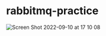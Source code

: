 # rabbitmq-practice



![Screen Shot 2022-09-10 at 17 10 08](https://user-images.githubusercontent.com/52571030/189482690-86269b35-a485-4b49-a853-d4e22b413747.png)

